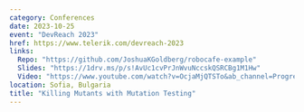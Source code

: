```yaml
---
category: Conferences
date: 2023-10-25
event: "DevReach 2023"
href: https://www.telerik.com/devreach-2023
links:
  Repo: "https://github.com/JoshuaKGoldberg/robocafe-example"
  Slides: "https://1drv.ms/p/s!AvUc1cvPrJnWvuNccskQSRCBg1M1Hw"
  Video: "https://www.youtube.com/watch?v=OcjaMjQTSTo&ab_channel=ProgressTelerik"
location: Sofia, Bulgaria
title: "Killing Mutants with Mutation Testing"
---
```

